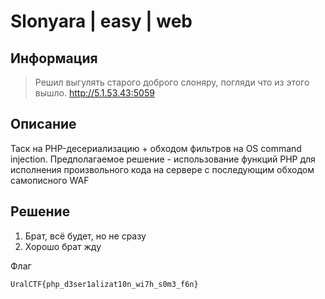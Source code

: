 # Slonyara | easy | web

## Информация

> Решил выгулять старого доброго слоняру, погляди что из этого вышло.
> http://5.1.53.43:5059
## Описание

Таск на PHP-десериализацию + обходом фильтров на OS command injection. Предполагаемое решение - использование функций PHP для исполнения
произвольного кода на сервере с последующим обходом самописного WAF

## Решение

1. Брат, всё будет, но не сразу
2. Хорошо брат жду

Флаг

`UralCTF{php_d3ser1alizat10n_wi7h_s0m3_f6n}`

